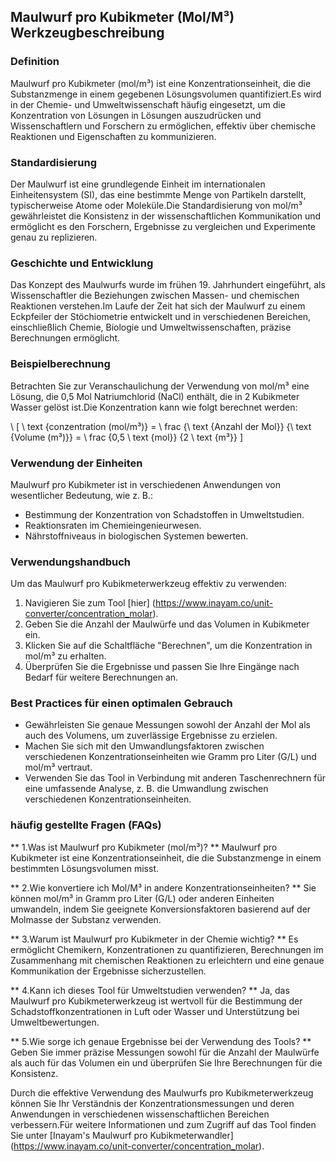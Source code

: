 ## Maulwurf pro Kubikmeter (Mol/M³) Werkzeugbeschreibung

### Definition
Maulwurf pro Kubikmeter (mol/m³) ist eine Konzentrationseinheit, die die Substanzmenge in einem gegebenen Lösungsvolumen quantifiziert.Es wird in der Chemie- und Umweltwissenschaft häufig eingesetzt, um die Konzentration von Lösungen in Lösungen auszudrücken und Wissenschaftlern und Forschern zu ermöglichen, effektiv über chemische Reaktionen und Eigenschaften zu kommunizieren.

### Standardisierung
Der Maulwurf ist eine grundlegende Einheit im internationalen Einheitensystem (SI), das eine bestimmte Menge von Partikeln darstellt, typischerweise Atome oder Moleküle.Die Standardisierung von mol/m³ gewährleistet die Konsistenz in der wissenschaftlichen Kommunikation und ermöglicht es den Forschern, Ergebnisse zu vergleichen und Experimente genau zu replizieren.

### Geschichte und Entwicklung
Das Konzept des Maulwurfs wurde im frühen 19. Jahrhundert eingeführt, als Wissenschaftler die Beziehungen zwischen Massen- und chemischen Reaktionen verstehen.Im Laufe der Zeit hat sich der Maulwurf zu einem Eckpfeiler der Stöchiometrie entwickelt und in verschiedenen Bereichen, einschließlich Chemie, Biologie und Umweltwissenschaften, präzise Berechnungen ermöglicht.

### Beispielberechnung
Betrachten Sie zur Veranschaulichung der Verwendung von mol/m³ eine Lösung, die 0,5 Mol Natriumchlorid (NaCl) enthält, die in 2 Kubikmeter Wasser gelöst ist.Die Konzentration kann wie folgt berechnet werden:

\ [
\ text {conzentration (mol/m³)} = \ frac {\ text {Anzahl der Mol}} {\ text {Volume (m³)}} = \ frac {0,5 \ text {mol}} {2 \ text {m³}}
\]

### Verwendung der Einheiten
Maulwurf pro Kubikmeter ist in verschiedenen Anwendungen von wesentlicher Bedeutung, wie z. B.:
- Bestimmung der Konzentration von Schadstoffen in Umweltstudien.
- Reaktionsraten im Chemieingenieurwesen.
- Nährstoffniveaus in biologischen Systemen bewerten.

### Verwendungshandbuch
Um das Maulwurf pro Kubikmeterwerkzeug effektiv zu verwenden:
1. Navigieren Sie zum Tool [hier] (https://www.inayam.co/unit-converter/concentration_molar).
2. Geben Sie die Anzahl der Maulwürfe und das Volumen in Kubikmeter ein.
3. Klicken Sie auf die Schaltfläche "Berechnen", um die Konzentration in mol/m³ zu erhalten.
4. Überprüfen Sie die Ergebnisse und passen Sie Ihre Eingänge nach Bedarf für weitere Berechnungen an.

### Best Practices für einen optimalen Gebrauch
- Gewährleisten Sie genaue Messungen sowohl der Anzahl der Mol als auch des Volumens, um zuverlässige Ergebnisse zu erzielen.
- Machen Sie sich mit den Umwandlungsfaktoren zwischen verschiedenen Konzentrationseinheiten wie Gramm pro Liter (G/L) und mol/m³ vertraut.
- Verwenden Sie das Tool in Verbindung mit anderen Taschenrechnern für eine umfassende Analyse, z. B. die Umwandlung zwischen verschiedenen Konzentrationseinheiten.

### häufig gestellte Fragen (FAQs)

** 1.Was ist Maulwurf pro Kubikmeter (mol/m³)? **
Maulwurf pro Kubikmeter ist eine Konzentrationseinheit, die die Substanzmenge in einem bestimmten Lösungsvolumen misst.

** 2.Wie konvertiere ich Mol/M³ in andere Konzentrationseinheiten? **
Sie können mol/m³ in Gramm pro Liter (G/L) oder anderen Einheiten umwandeln, indem Sie geeignete Konversionsfaktoren basierend auf der Molmasse der Substanz verwenden.

** 3.Warum ist Maulwurf pro Kubikmeter in der Chemie wichtig? **
Es ermöglicht Chemikern, Konzentrationen zu quantifizieren, Berechnungen im Zusammenhang mit chemischen Reaktionen zu erleichtern und eine genaue Kommunikation der Ergebnisse sicherzustellen.

** 4.Kann ich dieses Tool für Umweltstudien verwenden? **
Ja, das Maulwurf pro Kubikmeterwerkzeug ist wertvoll für die Bestimmung der Schadstoffkonzentrationen in Luft oder Wasser und Unterstützung bei Umweltbewertungen.

** 5.Wie sorge ich genaue Ergebnisse bei der Verwendung des Tools? **
Geben Sie immer präzise Messungen sowohl für die Anzahl der Maulwürfe als auch für das Volumen ein und überprüfen Sie Ihre Berechnungen für die Konsistenz.

Durch die effektive Verwendung des Maulwurfs pro Kubikmeterwerkzeug können Sie Ihr Verständnis der Konzentrationsmessungen und deren Anwendungen in verschiedenen wissenschaftlichen Bereichen verbessern.Für weitere Informationen und zum Zugriff auf das Tool finden Sie unter [Inayam's Maulwurf pro Kubikmeterwandler] (https://www.inayam.co/unit-converter/concentration_molar).